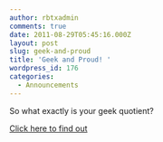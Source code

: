 ```yaml
---
author: rbtxadmin
comments: true
date: 2011-08-29T05:45:16.000Z
layout: post
slug: geek-and-proud
title: 'Geek and Proud! '
wordpress_id: 176
categories:
  - Announcements
---
```


So what exactly is your geek quotient?   

[ Click here to find out](http://blog.robotix.in/?page_id=165)
